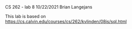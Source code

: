 CS 262 - lab 8 10/22/2021 Brian Langejans

This lab is based on https://cs.calvin.edu/courses/cs/262/kvlinden/08is/sql.html